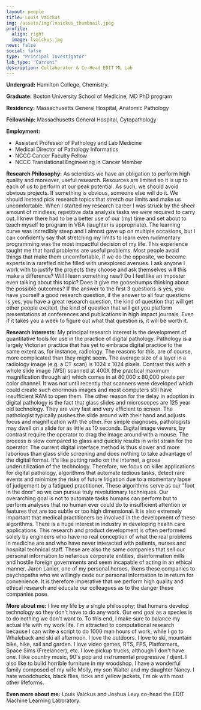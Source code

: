 ```yaml
---
layout: people
title: Louis Vaickus
img: /assets/img/lvaickus_thumbnail.jpeg
profile:
  align: right
  image: lvaickus.jpg
news: false
social: false
type: "Principal Investigator"
lab_type: "Current"
description: Collaborator & Co-Head EDIT ML Lab
---
```


**Undergrad:** Hamilton College, Chemistry.

**Graduate:** Boston University School of Medicine, MD PhD program

**Residency:** Massachusetts General Hospital, Anatomic Pathology

**Fellowship:** Massachusetts General Hospital, Cytopathology

**Employment:**
- Assistant Professor of Pathology and Lab Medicine
- Medical Director of Pathology Informatics
- NCCC Cancer Faculty Fellow
- NCCC Translational Engineering in Cancer Member


**Research Philosophy:** As scientists we have an obligation to perform high quality and moreover, useful research. Resources are limited so it is up to each of us to perform at our peak potential. As such, we should avoid obvious projects. If something is obvious, someone else will do it. We should instead pick research topics that stretch our limits and make us uncomfortable. When I started my research career I was struck by the sheer amount of mindless, repetitive data analysis tasks we were required to carry out. I knew there had to be a better use of our (my) time and set about to teach myself to program in VBA (laughter is appropriate). The learning curve was incredibly steep and I almost gave up on multiple occasions, but I can confidently say that stretching my limits to learn even rudimentary programming was the most impactful decision of my life. This experience taught me that hard problems are useful problems. Most people avoid things that make them uncomfortable, if we do the opposite, we become experts in a rarefied niche filled with unexplored avenues. I ask anyone I work with to justify the projects they choose and ask themselves will this make a difference? Will I learn something new? Do I feel like an imposter even talking about this topic? Does it give me goosebumps thinking about the possible outcomes? If the answer to the first 3 questions is yes, you have yourself a good research question, if the answer to all four questions is yes, you have a great research question, the kind of question that will get other people excited, the kind of question that will get you platform presentations at conferences and publications in high impact journals. Even if it takes you a week to figure out what that question is, it will be worth it.  

**Research Interests:** My principal research interest is the development of quantitative tools for use in the practice of digital pathology. Pathology is a largely Victorian practice that has yet to embrace digital practice to the same extent as, for instance, radiology. The reasons for this, are of course, more complicated than they might seem. The average size of a layer in a radiology image (e.g. a CT scan) is 1024 x 1024 pixels. Contrast this with a whole slide image (WSI) scanned at 400X (the practical maximum magnification through air) which comes in at 80,000 x 80,000 pixels per color channel. It was not until recently that scanners were developed which could create such enormous images and most computers still have insufficient RAM to open them. The other reason for the delay in adoption in digital pathology is the fact that glass slides and microscopes are 125 year old technology. They are very fast and very efficient to screen. The pathologist typically pushes the slide around with their hand and adjusts focus and magnification with the other. For simple diagnoses, pathologists may dwell on a slide for as little as 10 seconds. Digital image viewers, by contrast require the operator to drag the image around with a mouse. The process is slow compared to glass and quickly results in wrist strain for the operator. The current digital interface method is thus slower and more laborious than glass slide screening and does nothing to take advantage of the digital format. It's like putting radio on the internet, a gross underutilization of the technology. Therefore, we focus on killer applications for digital pathology, algorithms that automate tedious tasks, detect rare events and minimize the risks of future litigation due to a momentary lapse of judgement by a fatigued practitioner. These algorithms serve as our "foot in the door" so we can pursue truly revolutionary techniques. Our overarching goal is not to automate tasks humans can perform but to perform analyses that no human ever could do to insufficient attention or features that are too subtle or too high dimensional. It is also extremely important that medical practitioners be involved in the development of these algorithms. There is a huge interest in industry in developing health care applications. This research and product development is often performed solely by engineers who have no real conception of what the real problems in medicine are and who have never interacted with patients, nurses and hospital technical staff. These are also the same companies that sell our personal information to nefarious corporate entities, disinformation mills and hostile foreign governments and seem incapable of acting in an ethical manner. Jaron Lanier, one of my personal heroes, likens these companies to psychopaths who we willingly cede our personal information to in return for convenience. It is therefore imperative that we perform high quality and ethical research and educate our colleagues as to the danger these companies pose.

**More about me:** I live my life by a single philosophy; that humans develop technology so they don't have to do any work. Our end goal as a species is to do nothing we don't want to. To this end, I make sure to balance my actual life with my work life. I'm attracted to computational research because I can write a script to do 1000 man hours of work, while I go to Whaleback and ski all afternoon. I love the outdoors. I love to ski, mountain bike, hike, sail and garden. I love video games, RTS, FPS, Platformers, Space Sims (Freelancer), etc. I love pickup trucks, although I don't have one. I like country music, 90's pop and instrumental progressive / djent. I also like to build horrible furniture in my woodshop. I have a wonderful family composed of my wife Molly, my son Walter and my daughter Nancy. I hate woodchucks, black flies, ticks and yellow jackets, I'm ok with most other lifeforms.

**Even more about me:** Louis Vaickus and Joshua Levy co-head the EDIT Machine Learning Laboratory.
